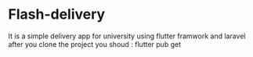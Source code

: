# Flash-delivery
It is a simple delivery app for university using flutter framwork and laravel
after you clone the project you shoud :
flutter pub get
